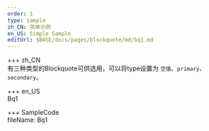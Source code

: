 ```yaml
---   
order: 1  
type: sample  
zh_CN: 简单示例   
en_US: Simple Sample
editUrl: $BASE/docs/pages/blockquote/md/bq1.md
---      
```


+++ zh_CN   
有三种类型的Blockquote可供选用，可以将type设置为
<Code>空值</Code>、<Code>primary</Code>、<Code>secondary</Code>。


+++ en_US   
Bq1

+++ SampleCode  
fileName: Bq1
